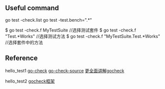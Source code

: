 ## Useful command
go test -check.list
go test -test.bench=".*"

$ go test -check.f MyTestSuite   //选择测试套件
$ go test -check.f "Test.*Works"  //选择测试方法
$ go test -check.f "MyTestSuite.Test.*Works"  //选择套件中的方法



## Reference
hello_test1
[go-check](https://labix.org/gocheck)
[go-check-source](https://github.com/go-check/check)
[更全面讲解gocheck](https://www.jianshu.com/p/2084fef262a7)

hello_test2
[gocheck框架](https://www.cnblogs.com/dapingguo/p/12084371.html)

